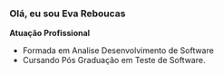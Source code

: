 ### Olá, eu sou Eva Reboucas 
**Atuação Profissional**
- Formada em Analise Desenvolvimento de Software
- Cursando Pós Graduação em Teste de Software.
